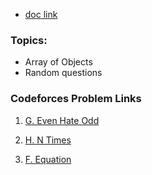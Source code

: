 - [doc link](https://docs.google.com/document/d/1PWfYe5hM91S7jC6dxN-Yz-8FnFBa31yhp9kBwQPAOzc/edit)


### Topics:

- Array of Objects
- Random questions


### Codeforces Problem Links

1. [G. Even Hate Odd](https://codeforces.com/group/MWSDmqGsZm/contest/329103/problem/G)

2. [H. N Times](https://codeforces.com/group/MWSDmqGsZm/contest/223205/problem/H)

3. [F. Equation](https://codeforces.com/group/MWSDmqGsZm/contest/223205/problem/F)

